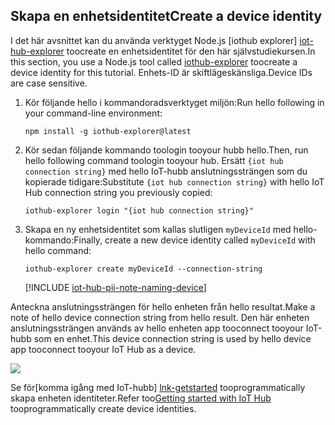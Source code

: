 ## <a name="create-a-device-identity"></a><span data-ttu-id="bafff-101">Skapa en enhetsidentitet</span><span class="sxs-lookup"><span data-stu-id="bafff-101">Create a device identity</span></span>

<span data-ttu-id="bafff-102">I det här avsnittet kan du använda verktyget Node.js [iothub explorer] [ iot-hub-explorer] toocreate en enhetsidentitet för den här självstudiekursen.</span><span class="sxs-lookup"><span data-stu-id="bafff-102">In this section, you use a Node.js tool called [iothub-explorer][iot-hub-explorer] toocreate a device identity for this tutorial.</span></span> <span data-ttu-id="bafff-103">Enhets-ID är skiftlägeskänsliga.</span><span class="sxs-lookup"><span data-stu-id="bafff-103">Device IDs are case sensitive.</span></span>

1. <span data-ttu-id="bafff-104">Kör följande hello i kommandoradsverktyget miljön:</span><span class="sxs-lookup"><span data-stu-id="bafff-104">Run hello following in your command-line environment:</span></span>

    `npm install -g iothub-explorer@latest`

1. <span data-ttu-id="bafff-105">Kör sedan följande kommando toologin tooyour hubb hello.</span><span class="sxs-lookup"><span data-stu-id="bafff-105">Then, run hello following command toologin tooyour hub.</span></span> <span data-ttu-id="bafff-106">Ersätt `{iot hub connection string}` med hello IoT-hubb anslutningssträngen som du kopierade tidigare:</span><span class="sxs-lookup"><span data-stu-id="bafff-106">Substitute `{iot hub connection string}` with hello IoT Hub connection string you previously copied:</span></span>

    `iothub-explorer login "{iot hub connection string}"`

1. <span data-ttu-id="bafff-107">Skapa en ny enhetsidentitet som kallas slutligen `myDeviceId` med hello-kommando:</span><span class="sxs-lookup"><span data-stu-id="bafff-107">Finally, create a new device identity called `myDeviceId` with hello command:</span></span>

    `iothub-explorer create myDeviceId --connection-string`

   [!INCLUDE [iot-hub-pii-note-naming-device](iot-hub-pii-note-naming-device.md)]

<span data-ttu-id="bafff-108">Anteckna anslutningssträngen för hello enheten från hello resultat.</span><span class="sxs-lookup"><span data-stu-id="bafff-108">Make a note of hello device connection string from hello result.</span></span> <span data-ttu-id="bafff-109">Den här enheten anslutningssträngen används av hello enheten app tooconnect tooyour IoT-hubb som en enhet.</span><span class="sxs-lookup"><span data-stu-id="bafff-109">This device connection string is used by hello device app tooconnect tooyour IoT Hub as a device.</span></span>

![][img-identity]

<span data-ttu-id="bafff-110">Se för[komma igång med IoT-hubb] [ lnk-getstarted] tooprogrammatically skapa enheten identiteter.</span><span class="sxs-lookup"><span data-stu-id="bafff-110">Refer too[Getting started with IoT Hub][lnk-getstarted] tooprogrammatically create device identities.</span></span>

<!-- images and links -->
[img-identity]: media/iot-hub-get-started-create-device-identity/devidentity.png

[iot-hub-explorer]: https://github.com/Azure/iothub-explorer/blob/master/readme.md

[lnk-getstarted]: ../articles/iot-hub/iot-hub-csharp-csharp-getstarted.md
